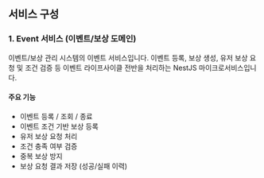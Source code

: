 ## 서비스 구성

### 1. Event 서비스 (이벤트/보상 도메인)

이벤트/보상 관리 시스템의 이벤트 서비스입니다.
이벤트 등록, 보상 생성, 유저 보상 요청 및 조건 검증 등 이벤트 라이프사이클 전반을 처리하는 NestJS 마이크로서비스입니다.

#### 주요 기능

- 이벤트 등록 / 조회 / 종료
- 이벤트 조건 기반 보상 등록
- 유저 보상 요청 처리
- 조건 충족 여부 검증
- 중복 보상 방지
- 보상 요청 결과 저장 (성공/실패 이력)
